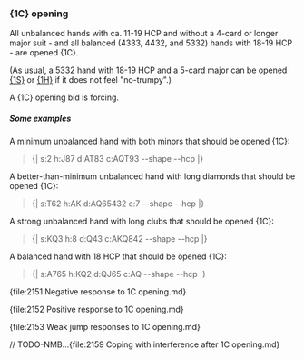 ### <a name="1C_opening"> {1C} opening

All unbalanced hands with ca. 11-19 HCP and without a 4-card or longer major suit - and all balanced (4333, 4432, and 5332) hands with 18-19 HCP - are opened {1C}.

(As usual, a 5332 hand with 18-19 HCP and a 5-card major can be opened [{1S}](#1S_opening) or [{1H}](#1H_opening) if it does not feel "no-trumpy".)

A {1C} opening bid is forcing.

##### Some examples

A minimum unbalanced hand with both minors that should be opened {1C}:

> {| s:2 h:J87 d:AT83 c:AQT93 --shape --hcp |}

A better-than-minimum unbalanced hand with long diamonds that should be opened {1C}:

> {| s:T62 h:AK d:AQ65432 c:7 --shape --hcp |}

A strong unbalanced hand with long clubs that should be opened {1C}:

> {| s:KQ3 h:8 d:Q43 c:AKQ842 --shape --hcp |}

A balanced hand with 18 HCP that should be opened {1C}:

> {| s:A765 h:KQ2 d:QJ65 c:AQ --shape --hcp |}

{file:2151 Negative response to 1C opening.md}

{file:2152 Positive response to 1C opening.md}

{file:2153 Weak jump responses to 1C opening.md}

// TODO-NMB...{file:2159 Coping with interference after 1C opening.md}
